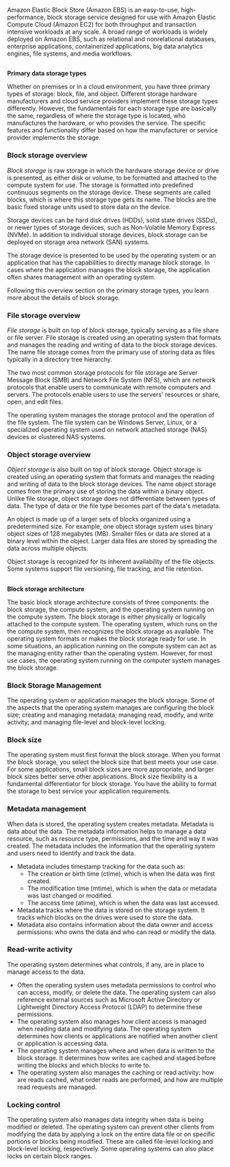 Amazon Elastic Block Store (Amazon EBS) is an easy-to-use, high-performance, block storage service designed for use with Amazon Elastic Compute Cloud (Amazon EC2) for both throughput and transaction intensive workloads at any scale. A broad range of workloads is widely deployed on Amazon EBS, such as relational and nonrelational databases, enterprise applications, containerized applications, big data analytics engines, file systems, and media workflows.

## 

**Primary data storage types**

Whether on premises or in a cloud environment, you have three primary types of storage: block, file, and object. Different storage hardware manufacturers and cloud service providers implement these storage types differently. However, the fundamentals for each storage type are basically the same, regardless of where the storage type is located, who manufactures the hardware, or who provides the service. The specific features and functionality differ based on how the manufacturer or service provider implements the storage.

### Block storage overview
_Block storage_ is raw storage in which the hardware storage device or drive is presented, as either disk or volume, to be formatted and attached to the compute system for use. The storage is formatted into predefined continuous segments on the storage device. These segments are called blocks, which is where this storage type gets its name. The blocks are the basic fixed storage units used to store data on the device.

  

Storage devices can be hard disk drives (HDDs), solid state drives (SSDs), or newer types of storage devices, such as Non-Volatile Memory Express (NVMe). In addition to individual storage devices, block storage can be deployed on storage area network (SAN) systems.

The storage device is presented to be used by the operating system or an application that has the capabilities to directly manage block storage. In cases where the application manages the block storage, the application often shares management with an operating system.

Following this overview section on the primary storage types, you learn more about the details of block storage.

### File storage overview
_File storage_ is built on top of block storage, typically serving as a file share or file server. File storage is created using an operating system that formats and manages the reading and writing of data to the block storage devices. The name file storage comes from the primary use of storing data as files typically in a directory tree hierarchy.

The two most common storage protocols for file storage are Server Message Block (SMB) and Network File System (NFS), which are network protocols that enable users to communicate with remote computers and servers. The protocols enable users to use the servers' resources or share, open, and edit files.

The operating system manages the storage protocol and the operation of the file system. The file system can be Windows Server, Linux, or a specialized operating system used on network attached storage (NAS) devices or clustered NAS systems.

### Object storage overview
_Object storage_ is also built on top of block storage. Object storage is created using an operating system that formats and manages the reading and writing of data to the block storage devices. The name object storage comes from the primary use of storing the data within a binary object. Unlike file storage, object storage does not differentiate between types of data. The type of data or the file type becomes part of the data's metadata.

An object is made up of a larger sets of blocks organized using a predetermined size. For example, one object storage system uses binary object sizes of 128 megabytes (MB). Smaller files or data are stored at a binary level within the object. Larger data files are stored by spreading the data across multiple objects.

Object storage is recognized for its inherent availability of the file objects. Some systems support file versioning, file tracking, and file retention.

##

**Block storage architecture**

The basic block storage architecture consists of three components: the block storage, the compute system, and the operating system running on the compute system. The block storage is either physically or logically attached to the compute system. The operating system, which runs on the the compute system, then recognizes the block storage as available. The operating system formats or makes the block storage ready for use. In some situations, an application running on the compute system can act as the managing entity rather than the operating system. However, for most use cases, the operating system running on the computer system manages the block storage.

### Block Storage Management 
The operating system or application manages the block storage. Some of the aspects that the operating system manages are configuring the block size; creating and managing metadata; managing read, modify, and write activity; and managing file-level and block-level locking.

### Block size
The operating system must first format the block storage. When you format the block storage, you select the block size that best meets your use case. For some applications, small block sizes are more appropriate, and larger block sizes better serve other applications. Block size flexibility is a fundamental differentiator for block storage. You have the ability to format the storage to best service your application requirements.

### Metadata management
When data is stored, the operating system creates metadata. Metadata is data about the data. The metadata information helps to manage a data resource, such as resource type, permissions, and the time and way it was created. The metadata includes the information that the operating system and users need to identify and track the data.

-   Metadata includes timestamp tracking for the data such as:
    -   The creation or birth time (ctime), which is when the data was first created.
    -   The modification time (mtime), which is when the data or metadata was last changed or modified.
    -   The access time (atime), which is when the data was last accessed.
-   Metadata tracks where the data is stored on the storage system. It tracks which blocks on the drives were used to store the data.
-   Metadata also contains information about the data owner and access permissions: who owns the data and who can read or modify the data.


### Read-write activity
The operating system determines what controls, if any, are in place to manage access to the data. 

-   Often the operating system uses metadata permissions to control who can access, modify, or delete the data. The operating system can also reference external sources such as Microsoft Active Directory or Lightweight Directory Access Protocol (LDAP) to determine these permissions.
-   The operating system also manages how client access is managed when reading data and modifying data. The operating system determines how clients or applications are notified when another client or application is accessing data.
-   The operating system manages where and when data is written to the block storage. It determines how writes are cached and staged before writing the blocks and which blocks to write to.
-   The operating system also manages the caching or read activity: how are reads cached, what order reads are performed, and how are multiple read requests are managed.

### Locking control
The operating system also manages data integrity when data is being modified or deleted. The operating system can prevent other clients from modifying the data by applying a lock on the entire data file or on specific portions or blocks being modified. These are called file-level locking and block-level locking, respectively. Some operating systems can also place locks on certain block ranges.